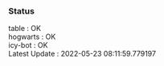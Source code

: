 ### Status


table : OK  
hogwarts : OK  
icy-bot : OK  
Latest Update : 2022-05-23 08:11:59.779197
